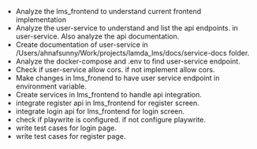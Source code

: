 - Analyze the lms_frontend to understand current frontend implementation
- Analyze the user-service to understand and list the api endpoints.
in user-service. Also analyze the api documentation.
- Create documentation of user-service in /Users/ahnafsunny/Work/projects/lamda_lms/docs/service-docs folder. 
- Analyze the docker-compose and .env to find user-service endpoint.
- Check if user-service allow cors. if not implement allow cors.
- Make changes in lms_fronend to have user service endpoint in environment variable.
- Create services in lms_frontend to handle api integration.
- integrate register api in lms_frontend for register screen.
- integrate login api for lms_frontend for login screen.
- check if playwrite is configured. if not configure playwrite.
- write test cases for login page.
- write test cases for register page.